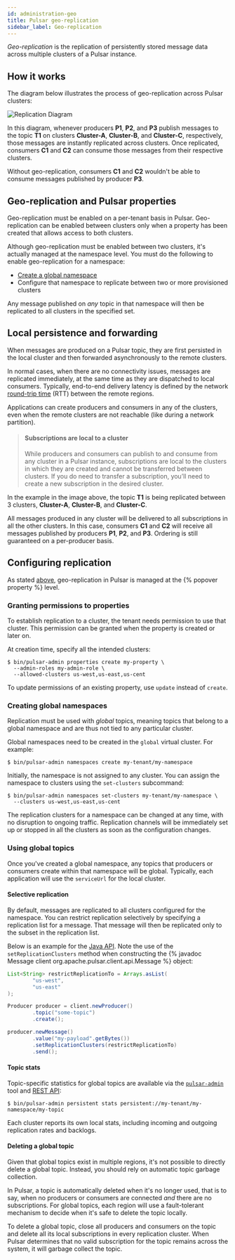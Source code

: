```yaml
---
id: administration-geo
title: Pulsar geo-replication
sidebar_label: Geo-replication
---
```


*Geo-replication* is the replication of persistently stored message data across multiple clusters of a Pulsar instance.

## How it works

The diagram below illustrates the process of geo-replication across Pulsar clusters:

![Replication Diagram](/docs/assets/geo-replication.png)

In this diagram, whenever producers **P1**, **P2**, and **P3** publish messages to the topic **T1** on clusters **Cluster-A**, **Cluster-B**, and **Cluster-C**, respectively, those messages are instantly replicated across clusters. Once replicated, consumers **C1** and **C2** can consume those messages from their respective clusters.

Without geo-replication, consumers **C1** and **C2** wouldn't be able to consume messages published by producer **P3**.

## Geo-replication and Pulsar properties

Geo-replication must be enabled on a per-tenant basis in Pulsar. Geo-replication can be enabled between clusters only when a property has been created that allows access to both clusters.

Although geo-replication must be enabled between two clusters, it's actually managed at the namespace level. You must do the following to enable geo-replication for a namespace:

* [Create a global namespace](#creating-global-namespaces)
* Configure that namespace to replicate between two or more provisioned clusters

Any message published on *any* topic in that namespace will then be replicated to all clusters in the specified set.

## Local persistence and forwarding

When messages are produced on a Pulsar topic, they are first persisted in the local cluster and then forwarded asynchronously to the remote clusters.

In normal cases, when there are no connectivity issues, messages are replicated immediately, at the same time as they are dispatched to local consumers. Typically, end-to-end delivery latency is defined by the network [round-trip time](https://en.wikipedia.org/wiki/Round-trip_delay_time) (RTT) between the remote regions.

Applications can create producers and consumers in any of the clusters, even when the remote clusters are not reachable (like during a network partition).

> #### Subscriptions are local to a cluster
> While producers and consumers can publish to and consume from any cluster in a Pulsar instance, subscriptions are local to the clusters in which they are created and cannot be transferred between clusters. If you do need to transfer a subscription, you’ll need to create a new subscription in the desired cluster.

In the example in the image above, the topic **T1** is being replicated between 3 clusters, **Cluster-A**, **Cluster-B**, and **Cluster-C**.

All messages produced in any cluster will be delivered to all subscriptions in all the other clusters. In this case, consumers **C1** and **C2** will receive all messages published by producers **P1**, **P2**, and **P3**. Ordering is still guaranteed on a per-producer basis.

## Configuring replication

As stated [above](#geo-replication-and-pulsar-properties), geo-replication in Pulsar is managed at the {% popover property %} level.

### Granting permissions to properties

To establish replication to a cluster, the tenant needs permission to use that cluster. This permission can be granted when the property is created or later on.

At creation time, specify all the intended clusters:

```shell
$ bin/pulsar-admin properties create my-property \
  --admin-roles my-admin-role \
  --allowed-clusters us-west,us-east,us-cent
```

To update permissions of an existing property, use `update` instead of `create`.

### Creating global namespaces

Replication must be used with *global* topics, meaning topics that belong to a global namespace and are thus not tied to any particular cluster.

Global namespaces need to be created in the `global` virtual cluster. For example:

```shell
$ bin/pulsar-admin namespaces create my-tenant/my-namespace
```

Initially, the namespace is not assigned to any cluster. You can assign the namespace to clusters using the `set-clusters` subcommand:

```shell
$ bin/pulsar-admin namespaces set-clusters my-tenant/my-namespace \
  --clusters us-west,us-east,us-cent
```

The replication clusters for a namespace can be changed at any time, with no disruption to ongoing traffic. Replication channels will be immediately set up or stopped in all the clusters as soon as the configuration changes.

### Using global topics

Once you've created a global namespace, any topics that producers or consumers create within that namespace will be global. Typically, each application will use the `serviceUrl` for the local cluster.

#### Selective replication

By default, messages are replicated to all clusters configured for the namespace. You can restrict replication selectively by specifying a replication list for a message. That message will then be replicated only to the subset in the replication list.

Below is an example for the [Java API](client-libraries-java.md). Note the use of the `setReplicationClusters` method when constructing the {% javadoc Message client org.apache.pulsar.client.api.Message %} object:

```java
List<String> restrictReplicationTo = Arrays.asList(
        "us-west",
        "us-east"
);

Producer producer = client.newProducer()
        .topic("some-topic")
        .create();

producer.newMessage()
        .value("my-payload".getBytes())
        .setReplicationClusters(restrictReplicationTo)
        .send();
```

#### Topic stats

Topic-specific statistics for global topics are available via the [`pulsar-admin`](reference-pulsar-admin.md) tool and [REST API](reference-rest-api.md):

```shell
$ bin/pulsar-admin persistent stats persistent://my-tenant/my-namespace/my-topic
```

Each cluster reports its own local stats, including incoming and outgoing replication rates and backlogs.

#### Deleting a global topic

Given that global topics exist in multiple regions, it's not possible to directly delete a global topic. Instead, you should rely on automatic topic garbage collection.

In Pulsar, a topic is automatically deleted when it's no longer used, that is to say, when no producers or consumers are connected *and* there are no subscriptions. For global topics, each region will use a fault-tolerant mechanism to decide when it's safe to delete the topic locally.

To delete a global topic, close all producers and consumers on the topic and delete all its local subscriptions in every replication cluster. When Pulsar determines that no valid subscription for the topic remains across the system, it will garbage collect the topic.
